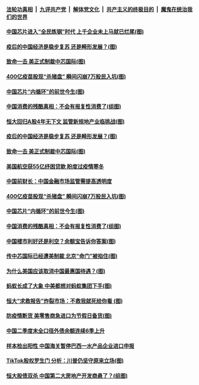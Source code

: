 

####  [法轮功真相](../../../../basic/blob/master/README.md?t=09280031) &nbsp;|&nbsp; [九评共产党](../../../../9ping.md/blob/master/README.md?t=09280031) &nbsp;|&nbsp; [解体党文化](../../../../jtdwh.md/blob/master/README.md?t=09280031)  &nbsp;|&nbsp; [共产主义的终极目的](../../../../gczydzjmd.md/blob/master/README.md?t=09280031) &nbsp;|&nbsp; [魔鬼在统治我们的世界](../../../../mgztzwmdsj.md/blob/master/README.md?t=09280031) 

#### [中国芯片进入“全民炼钢”时代 上千企业未上马就已烂尾(图)](../pages/p5/947481.md?t=09280031) 

#### [疫后的中国经济是稳步复苏 还是畸形发展？(图)](../pages/p5/947474.md?t=09280031) 

#### [致命一击 美正式制裁中芯国际(图)](../pages/p5/947448.md?t=09280031) 

#### [400亿疫苗股现“杀猪盘” 瞬间闪崩7万股民入坑(图)](../pages/p5/947434.md?t=09280031) 

#### [中国芯片“内循环”的前世今生(图)](../pages/p5/947401.md?t=09280031) 

#### [中国消费的残酷真相：不会有报复性消费了(组图)](../pages/p5/947416.md?t=09280031) 

#### [恒大回归A股4年无下文 监管新规地产业临挑战(图)](../pages/p5/947475.md?t=09280031) 

#### [疫后的中国经济是稳步复苏 还是畸形发展？(图)](../pages/p5/947474.md?t=09280031) 

#### [致命一击 美正式制裁中芯国际(图)](../pages/p5/947448.md?t=09280031) 

#### [美国航空获55亿纾困贷款 盼度过疫情寒冬](../pages/p5/947445.md?t=09280031) 

#### [中国前财长：中国金融市场监管需提高透明度](../pages/p5/947444.md?t=09280031) 

#### [400亿疫苗股现“杀猪盘” 瞬间闪崩7万股民入坑(图)](../pages/p5/947434.md?t=09280031) 

#### [中国芯片“内循环”的前世今生(图)](../pages/p5/947401.md?t=09280031) 

#### [中国消费的残酷真相：不会有报复性消费了(组图)](../pages/p5/947416.md?t=09280031) 

#### [中国楼市利好还是利空？余额宝告诉你答案(图)](../pages/p5/947414.md?t=09280031) 


#### [传中芯国际已经遭美制裁 北京“命门”被掐住(图)](../pages/p5/947398.md?t=09280031) 

#### [为什么美国应该取消中国最惠国待遇？(图)](../pages/p5/947376.md?t=09280031) 

#### [蚂蚁长成了大象 中美都想对蚂蚁集团下手(图)](../pages/p5/947306.md?t=09280031) 

#### [恒大“求救报告”炸裂市场：不救我就死给你看&nbsp;(图)](../pages/p5/947325.md?t=09280031) 

#### [防疫情断货 美零售商急进口为节假日备货(图)](../pages/p5/947319.md?t=09280031) 

#### [中国二季度末全口径外债余额连续6季上升](../pages/p5/947314.md?t=09280031) 

#### [样本检出阳性 中国海关暂停巴西一水产品企业进口申报](../pages/p5/947313.md?t=09280031) 

#### [TikTok股权罗生门 分析：川普仍坚守原来立场(图)](../pages/p5/947304.md?t=09280031) 


#### [恒大股债双杀 中国第二大房地产开发商悬了？(组图)](../pages/p5/947271.md?t=09280031) 

